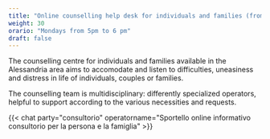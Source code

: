 ```yaml
---
title: "Online counselling help desk for individuals and families (from 7 August)"
weight: 30
orario: "Mondays from 5pm to 6 pm"
draft: false
---
```


The counselling centre for individuals and families available in the Alessandria area aims to accomodate and listen to difficulties, uneasiness and distress in life of individuals, couples or families.

The counselling team is multidisciplinary: differently specialized operators, helpful to support according to the various necessities and requests.

{{< chat party="consultorio" operatorname="Sportello online informativo consultorio per la persona e la famiglia" >}}
